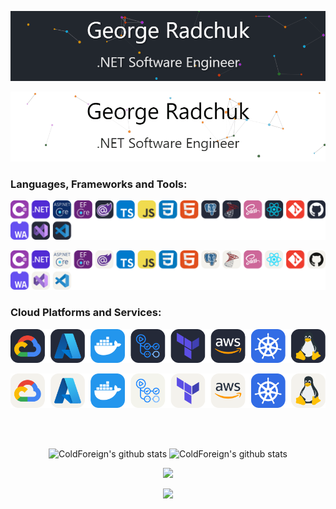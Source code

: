 <!-- Dark Mode -->
![](https://raw.githubusercontent.com/ColdForeign/ColdForeign/main/img/profile.gif#gh-dark-mode-only)

<!-- Light Mode -->
![](https://raw.githubusercontent.com/ColdForeign/ColdForeign/main/img/profile_light.gif#gh-light-mode-only)

### Languages, Frameworks and Tools:
<!-- Dark Mode -->
![](https://raw.githubusercontent.com/ColdForeign/ColdForeign/main/img/MainSkills_Dark.svg#gh-dark-mode-only)

<!-- Light Mode -->
![](https://raw.githubusercontent.com/ColdForeign/ColdForeign/main/img/MainSkills_Light.svg#gh-light-mode-only)

### Cloud Platforms and Services:
<!-- Dark Mode -->
![](https://raw.githubusercontent.com/ColdForeign/ColdForeign/main/img/CloudSkills_Dark.svg#gh-dark-mode-only)

<!-- Light Mode -->
![](https://raw.githubusercontent.com/ColdForeign/ColdForeign/main/img/CloudSkills_Light.svg#gh-light-mode-only)

<br/><br/>

<div align="center">
  <img height="150em" src="https://github-readme-stats-pink-kappa.vercel.app/api?username=ColdForeign&hide_title=true&line_height=30&hide_border=true&show_icons=true&include_all_commits=true&count_private=true&hide=stars,issues&text_color=000&icon_color=000&bg_color=0,FFFF00,00BCD4,EE82EE&theme=graywhite" alt="ColdForeign's github stats" />
  <img height="150em" src="https://github-readme-stats-pink-kappa.vercel.app/api/top-langs/?username=ColdForeign&text_bold=true&exclude_repo=AdminPanel,Diploma,BookLibrary,HTMLModalWindows&count_private=true&role=OWNER,ORGANIZATION_MEMBER,COLLABORATOR&hide_title=true&hide_border=true&layout=compact&langs_count=6&text_color=000&icon_color=fff&bg_color=0,EE82EE,00D1FF&theme=graywhite" alt="ColdForeign's github stats" />
  
  <!-- Dark Mode -->
  ![](https://streak-stats.demolab.com?user=coldforeign&theme=react&hide_border=true&background=22272e&fire=ff5c9b&stroke=0077FF&ring=36BDFF&sideLabels=36BDFF&currStreakNum=36BDFF&sideNums=36BDFF&currStreakLabel=36BDFF#gh-dark-mode-only)
  
  <!-- Light Mode -->
  ![](https://github-readme-streak-stats.herokuapp.com?user=&theme=react&hide_border=true&background=FFFFFF&stroke=0077FF&ring=36BDFF&fire=FFDF3E&sideLabels=36BDFF&currStreakNum=0EA6FF&sideNums=0EA6FF&currStreakLabel=36BDFF&dates=36BDFF#gh-light-mode-only)
</div>
